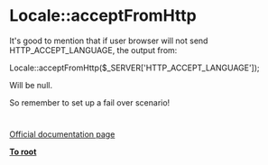 # Locale::acceptFromHttp





It&apos;s good to mention that if user browser will not send HTTP_ACCEPT_LANGUAGE, the output from:

 Locale::acceptFromHttp($_SERVER[&apos;HTTP_ACCEPT_LANGUAGE&apos;]);

Will be null. 

So remember to set up a fail over scenario!

  

#

[Official documentation page](https://www.php.net/manual/en/locale.acceptfromhttp.php)

**[To root](/README.md)**
